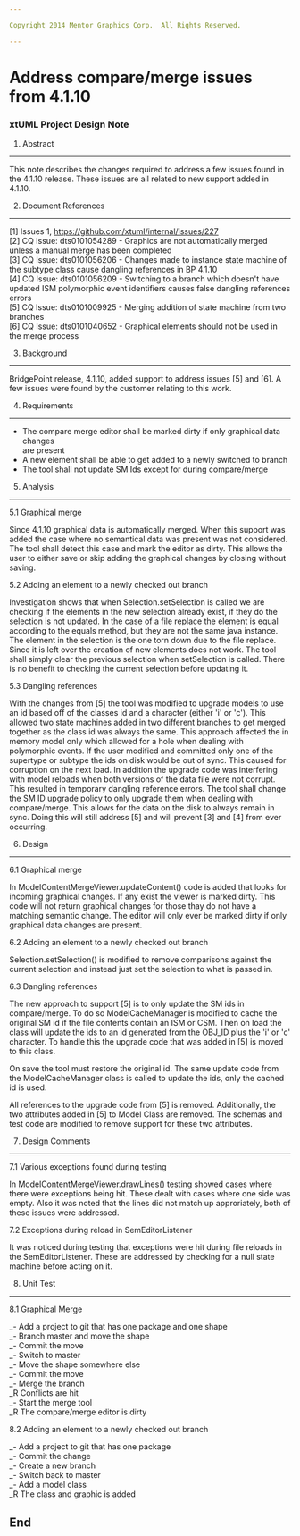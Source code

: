 ```yaml
---

Copyright 2014 Mentor Graphics Corp.  All Rights Reserved.

---
```


# Address compare/merge issues from 4.1.10
### xtUML Project Design Note

1. Abstract
-----------
This note describes the changes required to address a few issues found in the
4.1.10 release.  These issues are all related to new support added in 4.1.10.

2. Document References
----------------------
[1] Issues 1, https://github.com/xtuml/internal/issues/227     
[2] CQ Issue: dts0101054289 - Graphics are not automatically merged unless a
                              manual merge has been completed      
[3] CQ Issue: dts0101056206 - Changes made to instance state machine of the
                              subtype class cause dangling references in
                              BP 4.1.10   
[4] CQ Issue: dts0101056209 - Switching to a branch which doesn't have updated
                              ISM polymorphic event identifiers causes false
                              dangling references errors   
[5] CQ Issue: dts0101009925 - Merging addition of state machine from two
                              branches   
[6] CQ Issue: dts0101040652 - Graphical elements should not be used in the merge
                              process   

3. Background
-------------
BridgePoint release, 4.1.10, added support to address issues [5] and [6].  A few
issues were found by the customer relating to this work.

4. Requirements
---------------
- The compare merge editor shall be marked dirty if only graphical data changes   
  are present
- A new element shall be able to get added to a newly switched to branch
- The tool shall not update SM Ids except for during compare/merge

5. Analysis
-----------
5.1 Graphical merge

Since 4.1.10 graphical data is automatically merged.  When this support was
added the case where no semantical data was present was not considered.  The
tool shall detect this case and mark the editor as dirty.  This allows the user
to either save or skip adding the graphical changes by closing without saving.

5.2 Adding an element to a newly checked out branch

Investigation shows that when Selection.setSelection is called we are checking
if the elements in the new selection already exist, if they do the selection is
not updated.  In the case of a file replace the element is equal according to
the equals method, but they are not the same java instance.  The element in the
selection is the one torn down due to the file replace.  Since it is left over
the creation of new elements does not work.  The tool shall simply clear the
previous selection when setSelection is called.  There is no benefit to checking
the current selection before updating it.

5.3 Dangling references

With the changes from [5] the tool was modified to upgrade models to use an id
based off of the classes id and a character (either 'i' or 'c').  This allowed
two state machines added in two different branches to get merged together as the
class id was always the same.  This approach affected the in memory model only
which allowed for a hole when dealing with polymorphic events.  If the user
modified and committed only one of the supertype or subtype the ids on disk
would be out of sync.  This caused for corruption on the next load.  In addition
the upgrade code was interfering with model reloads when both versions of the
data file were not corrupt.  This resulted in temporary dangling reference
errors.  The tool shall change the SM ID upgrade policy to only upgrade them
when dealing with compare/merge.  This allows for the data on the disk to always
remain in sync.  Doing this will still address [5] and will prevent [3] and [4]
from ever occurring.
   
6. Design
---------
6.1 Graphical merge

In ModelContentMergeViewer.updateContent() code is added that looks for incoming
graphical changes.  If any exist the viewer is marked dirty.  This code will not
return graphical changes for those thay do not have a matching semantic change.
The editor will only ever be marked dirty if only graphical data changes are
present.

6.2 Adding an element to a newly checked out branch

Selection.setSelection() is modified to remove comparisons against the current
selection and instead just set the selection to what is passed in.

6.3 Dangling references

The new approach to support [5] is to only update the SM ids in compare/merge.
To do so ModelCacheManager is modified to cache the original SM id if the file
contents contain an ISM or CSM.  Then on load the class will update the ids to
an id generated from the OBJ_ID plus the 'i' or 'c' character.  To handle this
the upgrade code that was added in [5] is moved to this class.

On save the tool must restore the original id.  The same update code from the
ModelCacheManager class is called to update the ids, only the cached id is used.

All references to the upgrade code from [5] is removed.  Additionally, the two
attributes added in [5] to Model Class are removed.  The schemas and test code
are modified to remove support for these two attributes.

7. Design Comments
------------------
7.1 Various exceptions found during testing

In ModelContentMergeViewer.drawLines() testing showed cases where there were
exceptions being hit.  These dealt with cases where one side was empty.  Also
it was noted that the lines did not match up approriately, both of these issues
were addressed.

7.2 Exceptions during reload in SemEditorListener

It was noticed during testing that exceptions were hit during file reloads in
the SemEditorListener.  These are addressed by checking for a null state machine
before acting on it.


8. Unit Test
------------
8.1 Graphical Merge

_- Add a project to git that has one package and one shape   
_- Branch master and move the shape   
_- Commit the move   
_- Switch to master   
_- Move the shape somewhere else   
_- Commit the move   
_- Merge the branch   
_R Conflicts are hit   
_- Start the merge tool   
_R The compare/merge editor is dirty   

8.2 Adding an element to a newly checked out branch

_- Add a project to git that has one package   
_- Commit the change   
_- Create a new branch   
_- Switch back to master   
_- Add a model class   
_R The class and graphic is added   

End
---

